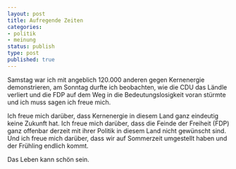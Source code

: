 ```yaml
--- 
layout: post
title: Aufregende Zeiten
categories: 
- politik
- meinung
status: publish
type: post
published: true
---
```

Samstag war ich mit angeblich 120.000 anderen gegen Kernenergie demonstrieren, am Sonntag durfte ich beobachten, wie die CDU das Ländle verliert und die FDP auf dem Weg in die Bedeutungslosigkeit voran stürmte und ich muss sagen ich freue mich.

Ich freue mich darüber, dass Kernenergie in diesem Land ganz eindeutig keine Zukunft hat. Ich freue mich darüber, dass die Feinde der Freiheit (FDP) ganz offenbar derzeit mit ihrer Politik in diesem Land nicht gewünscht sind. Und ich freue mich darüber, dass wir auf Sommerzeit umgestellt haben und der Frühling endlich kommt.

Das Leben kann schön sein.

